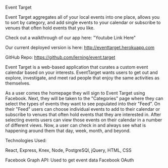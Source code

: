 
Event Target

Event Target aggregates all of your local events into one place, allows you to sort by category, and add single events to your calendar or subscribe to venues that often hold events that you like.

Check out a walkthrough of our app here: "Youtube Link Here"

Our current deployed version is here: http://eventtarget.herokuapp.com

GitHub Repo: https://github.com/lerning/event.target

Event Target is a web-based application that curates a custom event calendar based on your interests. EventTarget wants users to get out and explore, investigate, and meet rad people that enjoy the same activities as themselves.

As a user comes the homepage they will sign to Event Target using Facebook. Next, they will be taken to the "Categories" page where they can select the types of events they want to see populated into their "Feed". On their "Feed" users can choose individual events to add to their calendar or subscribe to venues that often hold events that they are interested in. After selecting events users can view those events on their calendar in a number of different views. Now, a user can check in and always see what is happening around them that day, week, month, and beyond.

Technologies Used:

React, Express, Knex, Node, PostgreSQl, jQuery, HTML, CSS

Facebook Graph API: Used to get event data
Facebook OAuth
